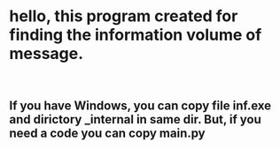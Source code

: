 <h1>hello, this program created for finding the information volume of message.</h1>
<br>
<h2>If you have Windows, you can copy file inf.exe and dirictory _internal in same dir. But, if you need a code you can copy main.py</h2>
